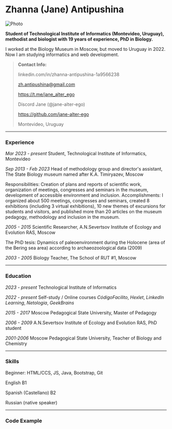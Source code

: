 # Zhanna (Jane) Antipushina

![Photo](/photo.jpg)

**Student of Technological Institute of Informatics (Montevideo, Uruguay), methodist and biologist with 19 years of experience, PhD in Biology.**

<p>I worked at the Biology Museum in Moscow, but moved to Uruguay in 2022. Now I am studying informatics and web development.</p>

> **Contact Info:**
>
> linkedin.com/in/zhanna-antipushina-1a9566238
>
> zh.antipushina@gmail.com
>
> https://t.me/jane_alter_ego
>
> Discord Jane (@jane-alter-ego)
>
> https://github.com/jane-alter-ego
>
> Montevideo, Uruguay

---

### Experience

_Mar 2023 - present_ Student, Technological Institute of Informatics, Montevideo

_Sep 2013 - Feb 2023_ Head of methodology group and director's assistant, The State Biology museum named after K.A. Timiryazev, Moscow

Responsibilities: Creation of plans and reports of scientific work, organization of meetings, congresses and seminars in the museum, development of accessible environment and inclusion.
Accomplishments: I organized about 500 meetings, congresses and seminars, created 8 exhibitions (including 3 virtual exhibitions), 10 new themes of excursions for students and visitors, and published more than 20 articles on the museum pedagogy, methodology and inclusion in the museum.

_2005 - 2015_ Scientific Researcher, A.N.Severtsov Institute of Ecology and Evolution RAS, Moscow

The PhD tesis: Dynamics of paleoenvironment during the Holocene (area of the Bering sea area) according to archaeozoological data (2009)

_2003 - 2005_ Biology Teacher, The School of RUT #1, Moscow

---

### Education

_2023 - present_ Technological Institute of Informatics

_2022 - present_ Self-study / Online courses _CódigoFacilito_, _Hexlet_, _LinkedIn Learning_, _Netologia_, _GeekBrains_

_2015 - 2017_ Moscow Pedagogical State University, Master of Pedagogy

_2006 - 2009_ A.N.Severtsov Institute of Ecology and Evolution RAS, PhD student

_2001-2006_ Moscow Pedagogical State University, Teacher of Biology and Chemistry

---

### Skills

<p>Beginner: HTML/CCS, JS, Java, Bootstrap, Git</p>
<p>English B1</p>
<p>Spanish (Castellano) B2</p>
<p>Russian (native speaker)</p>

---

### Code Example
